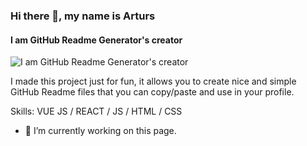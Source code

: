 ### Hi there 👋, my name is Arturs
#### I am GitHub Readme Generator's creator
![I am GitHub Readme Generator's creator](https://visavc.com/images/visavc-bannerpng.png)

I made this project just for fun, it allows you to create nice and simple GitHub Readme files that you can copy/paste and use in your profile.

Skills: VUE JS / REACT / JS / HTML / CSS

- 🔭 I’m currently working on this page. 




